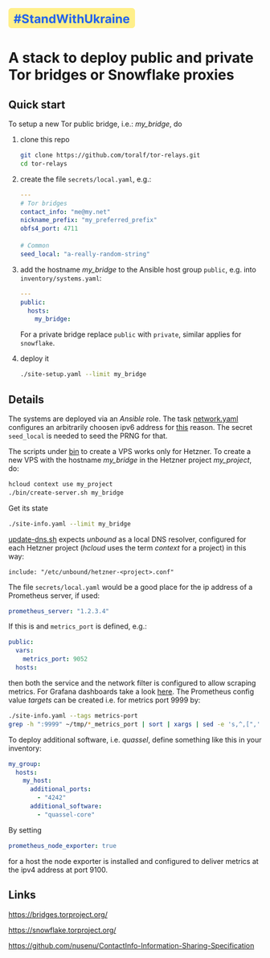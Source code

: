 [![StandWithUkraine](https://raw.githubusercontent.com/vshymanskyy/StandWithUkraine/main/badges/StandWithUkraine.svg)](https://github.com/vshymanskyy/StandWithUkraine/blob/main/docs/README.md)

# A stack to deploy public and private Tor bridges or Snowflake proxies

## Quick start

To setup a new Tor public bridge, i.e.: _my_bridge_, do

1. clone this repo

   ```bash
   git clone https://github.com/toralf/tor-relays.git
   cd tor-relays
   ```

1. create the file `secrets/local.yaml`, e.g.:

   ```yaml
   ---
   # Tor bridges
   contact_info: "me@my.net"
   nickname_prefix: "my_preferred_prefix"
   obfs4_port: 4711

   # Common
   seed_local: "a-really-random-string"
   ```

1. add the hostname _my_bridge_ to the Ansible host group `public`, e.g. into `inventory/systems.yaml`:

   ```yaml
   ---
   public:
     hosts:
       my_bridge:
   ```

   For a private bridge replace `public` with `private`, similar applies for `snowflake`.

1. deploy it

   ```bash
   ./site-setup.yaml --limit my_bridge
   ```

## Details

The systems are deployed via an _Ansible_ role.
The task [network.yaml](./playbooks/roles/setup/tasks/network.yaml)
configures an arbitrarily choosen ipv6 address for [this](./playbooks/roles/setup/tasks/network.yaml#L2) reason.
The secret `seed_local` is needed to seed the PRNG for that.

The scripts under [bin](./bin) to create a VPS works only for Hetzner.
To create a new VPS with the hostname _my_bridge_ in the Hetzner project _my_project_, do:

```bash
hcloud context use my_project
./bin/create-server.sh my_bridge
```

Get its state

```bash
./site-info.yaml --limit my_bridge
```

[update-dns.sh](./bin/update-dns.sh) expects _unbound_ as a local DNS resolver,
configured for each Hetzner project (_hcloud_ uses the term _context_ for a project) in this way:

```config
include: "/etc/unbound/hetzner-<project>.conf"
```

The file `secrets/local.yaml` would be a good place for the ip address of a Prometheus server, if used:

```yaml
prometheus_server: "1.2.3.4"
```

If this is and `metrics_port` is defined, e.g.:

```yaml
public:
  vars:
    metrics_port: 9052
  hosts:
```

then both the service and the network filter is configured
to allow scraping metrics.
For Grafana dashboards take a look [here](https://github.com/toralf/torutils/tree/main/dashboards).
The Prometheus config value _targets_ can be created i.e. for metrics port 9999 by:

```bash
./site-info.yaml --tags metrics-port
grep -h ":9999" ~/tmp/*_metrics_port | sort | xargs | sed -e 's,^,[",' -e 's,$,"],' -e 's, ,"\, ",g'
```

To deploy additional software, i.e. _quassel_,
define something like this in your inventory:

```yaml
my_group:
  hosts:
    my_host:
      additional_ports:
        - "4242"
      additional_software:
        - "quassel-core"
```

By setting

```yaml
prometheus_node_exporter: true
```

for a host the node exporter is installed and configured to deliver metrics at the ipv4 address at port 9100.

## Links

https://bridges.torproject.org/

https://snowflake.torproject.org/

https://github.com/nusenu/ContactInfo-Information-Sharing-Specification
